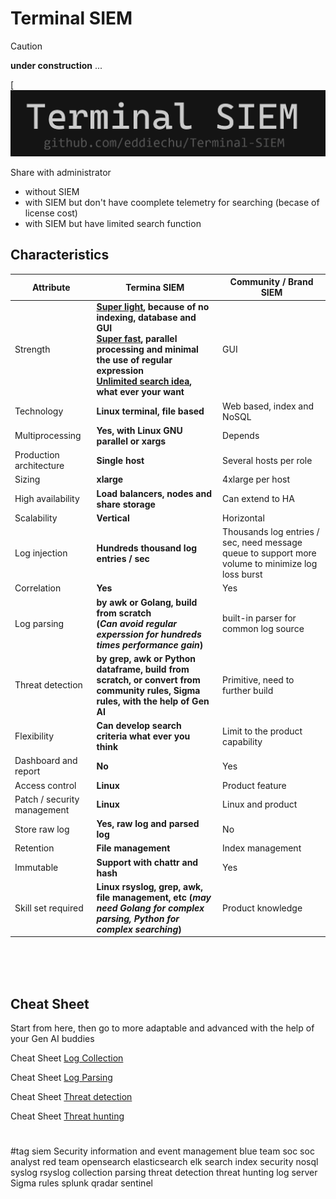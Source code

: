 # **Terminal SIEM**
> [!CAUTION]
> **under construction** ...

[![Terminal SIEM](https://github.com/eddiechu/Terminal-SIEM/blob/main/image/terminalsiem1.gif?raw=true)

Share with administrator<br />
- without SIEM <br />
- with SIEM but don't have coomplete telemetry for searching (becase of license cost) <br />
- with SIEM but have limited search function

## **Characteristics**
Attribute | Termina SIEM | Community \/ Brand SIEM
--- | --- | --- 
Strength | **<ins>Super light</ins>, because of no indexing, database and GUI<br /><ins>Super fast</ins>, parallel processing and minimal the use of regular expression<br /><ins>Unlimited search idea</ins>, what ever your want** | GUI
Technology | **Linux terminal, file based** | Web based, index and NoSQL
Multiprocessing | **Yes, with Linux GNU parallel or xargs** | Depends
Production architecture | **Single host** | Several hosts per role
Sizing | **xlarge** | 4xlarge per host
High availability | **Load balancers, nodes and share storage** | Can extend to HA
Scalability | **Vertical** | Horizontal
Log injection | **Hundreds thousand log entries / sec** | Thousands log entries / sec, need message queue to support more volume to minimize log loss burst
Correlation | **Yes** | Yes
Log parsing | **by awk or Golang, build from scratch<br/>(*Can avoid regular experssion for hundreds times performance gain*)** | built-in parser for common log source
Threat detection | **by grep, awk or Python dataframe, build from scratch, or convert from community rules, Sigma rules, with the help of Gen AI** | Primitive, need to further build
Flexibility | **Can develop search criteria what ever you think** | Limit to the product capability
Dashboard and report | **No** | Yes
Access control | **Linux** | Product feature
Patch / security management | **Linux** | Linux and product
Store raw log | **Yes, raw log and parsed log** | No
Retention | **File management** | Index management
Immutable | **Support with chattr and hash** | Yes
Skill set required | **Linux rsyslog, grep, awk, file management, etc (*may need Golang for complex parsing, Python for complex searching*)** | Product knowledge

<br />
<br />
<br />

## **Cheat Sheet**
Start from here, then go to more adaptable and advanced with the help of your Gen AI buddies

Cheat Sheet [Log Collection](Terminal%20SIEM%20-%20Cheat%20Sheet%20-%201.%20Log%20Collection.md)

Cheat Sheet [Log Parsing](Terminal%20SIEM%20-%20Cheat%20Sheet%20-%202.%20Log%20Parsing.md)

Cheat Sheet [Threat detection](Terminal%20SIEM%20-%20Cheat%20Sheet%20-%203.%20Threat%20detection.md)

Cheat Sheet [Threat hunting](Terminal%20SIEM%20-%20Cheat%20Sheet%20-%204.%20Threat%20hunting.md)


#
#tag
siem
Security information and event management
blue team
soc
soc analyst
red team
opensearch
elasticsearch
elk
search
index
security
nosql
syslog
rsyslog
collection
parsing
threat detection
threat hunting
log server
Sigma rules
splunk
qradar
sentinel
